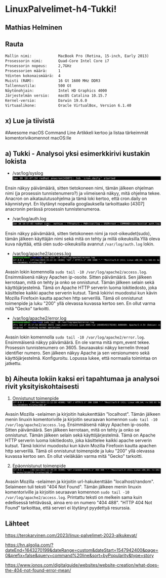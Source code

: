 # LinuxPalvelimet-h4-Tukki!

## Mathias Helminen

## Rauta
    Mallin nimi:            MacBook Pro (Retina, 15-inch, Early 2013)
    Prosessorin nimi:       Quad-Core Intel Core i7
    Prosessorin nopeus:     2,7GHz
    Prosessorien määrä:     1
    Ydinten kokonaismäärä:  4
    Muisti (RAM):           16 Gt 1600 MHz DDR3
    Tallennustila:          500 Gt
    Näytönohjain:           Intel HD Graphics 4000
    Järjestelmän versio:    macOS Catalina 10.15.7
    Kernel-versio:          Darwin 19.6.0
    Virtuaalikone:          Oracle VirtualBox, Version 6.1.40
    

## x) Lue ja tiivistä
#Awesome macOS Command Line
Artikkeli kertoo ja listaa tärkeimmät komentorivikomennot macOS:lle

## a) Tukki - Analysoi yksi esimerkkirivi kustakin lokista

- /var/log/syslog
![Add file: Upload](syslog.png)

Ensin näkyy päivämäärä, sitten tietokoneen nimi, tämän jälkeen ohjelman nimi (ja prosessin tunnistenumero?) ja viimeisenä näkyy, mitä ohjelma tekee. Anacron on aikataulutusohjelma ja tämä loki kertoo, että cron.daily on käynnistynyt. En löytänyt nopealla googlauksella tarkoittaako [4307] anacronin perässä prosessin tunnistenumeroa.



- /var/log/auth.log
![Add file: Upload](auth.png)

Ensin näkyy päivämäärä, sitten tietokoneen nimi ja root-oikeudet(sudo), tämän jälkeen käyttäjän nimi sekä mitä on tehty ja millä oikeuksilla.Yllä oleva kuva näyttää, että olen sudo-oikeuksilla avannut ``/var/log/auth.log`` lokin.



- /var/log/apache2/access.log
![Add file: Upload](access.png)

Avasin lokin komennolla ``sudo tail -10 /var/log/apache2/access.log``. Ensimmäisenä näkyy Apachen ip-osoite. Sitten päivämäärä. Sen jälkeen kerrotaan, mitä on tehty ja onko se onnistunut. Tämän jälkeen selain sekä käyttöjärjestelmä. Tämä on Apache HTTP serverin luoma lokitiedosto, joka käsittelee kaikki apache serverin kutsut. Tämä lokirivi muodostui kun kävin Mozilla Firefoxin kautta apachen http serverillä. Tämä oli onnistunut toimenpide ja luku "200" yllä olevassa kuvassa kertoo sen. En ollut varma mitä "Gecko" tarkoitti.



- /var/log/apache2/error.log
![Add file: Upload](error.png)

Avasin lokin komennolla ``sudo tail -10 /var/log/apache2/error.log``. Ensimmäisenä näkyy päivämäärä. En ole varma mitä mpm_event tekee. Prosessin tunnistenumero on 3605. Seuraavaksi näkyy kernelin thread identifier numero. Sen jälkeen näkyy Apache ja sen versionumero sekä käyttöjärjestelmä. Konfiguroitu. Lopussa lukee, että normaalia toimintaa on jatkettu.



## b) Aiheuta lokiin kaksi eri tapahtumaa ja analysoi rivit yksityiskohtaisesti

1. Onnistunut toimenpide
![Add file: Upload](loki1.png)

Avasin Mozilla -selaimen ja kirjoitin hakukenttään "localhost". Tämän jälkeen menin linuxin komentoriville ja kirjoitin seuraavan komennon ``sudo tail -10 /var/log/apache2/access.log``. Ensimmäisenä näkyy Apachen ip-osoite. Sitten päivämäärä. Sen jälkeen kerrotaan, mitä on tehty ja onko se onnistunut. Tämän jälkeen selain sekä käyttöjärjestelmä. Tämä on Apache HTTP serverin luoma lokitiedosto, joka käsittelee kaikki apache serverin kutsut. Tämä lokirivi muodostui kun kävin Mozilla Firefoxin kautta apachen http serverillä. Tämä oli onnistunut toimenpide ja luku "200" yllä olevassa kuvassa kertoo sen. En ollut vieläkään varma mitä "Gecko" tarkoitti.


2. Epäonnistunut toimenpide
![Add file: Upload](loki2.png)

Avasin Mozilla -selaimen ja kirjoitin url-hakukenttään "localhost/random". Selaimeen tuli teksti "404 Not Found". Tämän jälkeen menin linuxin komentoriville ja kirjoitin seuraavan komennon ``sudo tail -10 /var/log/apache2/access.log``. Printattu teksti on melkein sama kuin edellisessä tehtävässä, ainoa ero on numero "404 488". "HTTP 404 Not Found" tarkoittaa, että serveri ei löytänyt pyydettyä resurssia. 

## Lähteet

https://terokarvinen.com/2023/linux-palvelimet-2023-alkukevat/

https://hn.algolia.com/?dateEnd=1643270199&dateRange=custom&dateStart=1547942400&page=0&prefix=false&query=command%20line&sort=byPopularity&type=story

https://www.ionos.com/digitalguide/websites/website-creation/what-does-the-404-not-found-error-mean/
